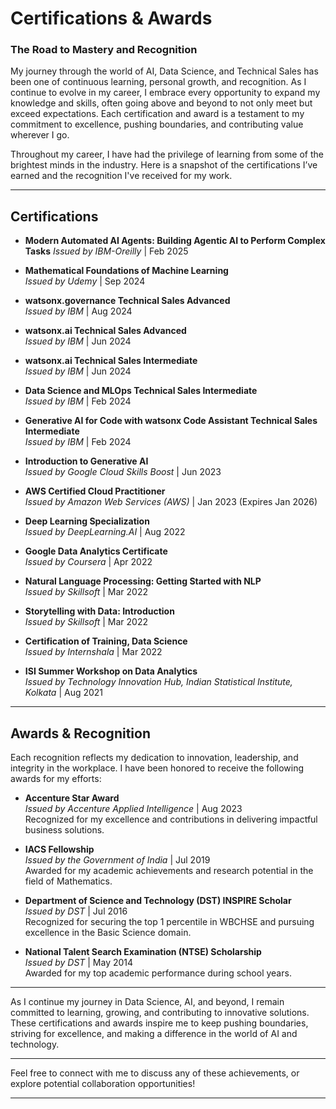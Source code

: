 # Certifications & Awards

### **The Road to Mastery and Recognition**

My journey through the world of AI, Data Science, and Technical Sales has been one of continuous learning, personal growth, and recognition. As I continue to evolve in my career, I embrace every opportunity to expand my knowledge and skills, often going above and beyond to not only meet but exceed expectations. Each certification and award is a testament to my commitment to excellence, pushing boundaries, and contributing value wherever I go.

Throughout my career, I have had the privilege of learning from some of the brightest minds in the industry. Here is a snapshot of the certifications I’ve earned and the recognition I've received for my work.

---

## **Certifications**

- **Modern Automated AI Agents: Building Agentic AI to Perform Complex Tasks**
  *Issued by IBM-Oreilly* | Feb 2025
  
- **Mathematical Foundations of Machine Learning**  
  *Issued by Udemy* | Sep 2024

- **watsonx.governance Technical Sales Advanced**  
  *Issued by IBM* | Aug 2024

- **watsonx.ai Technical Sales Advanced**  
  *Issued by IBM* | Jun 2024

- **watsonx.ai Technical Sales Intermediate**  
  *Issued by IBM* | Jun 2024

- **Data Science and MLOps Technical Sales Intermediate**  
  *Issued by IBM* | Feb 2024

- **Generative AI for Code with watsonx Code Assistant Technical Sales Intermediate**  
  *Issued by IBM* | Feb 2024

- **Introduction to Generative AI**  
  *Issued by Google Cloud Skills Boost* | Jun 2023

- **AWS Certified Cloud Practitioner**  
  *Issued by Amazon Web Services (AWS)* | Jan 2023 (Expires Jan 2026)

- **Deep Learning Specialization**  
  *Issued by DeepLearning.AI* | Aug 2022

- **Google Data Analytics Certificate**  
  *Issued by Coursera* | Apr 2022

- **Natural Language Processing: Getting Started with NLP**  
  *Issued by Skillsoft* | Mar 2022

- **Storytelling with Data: Introduction**  
  *Issued by Skillsoft* | Mar 2022

- **Certification of Training, Data Science**  
  *Issued by Internshala* | Mar 2022

- **ISI Summer Workshop on Data Analytics**  
  *Issued by Technology Innovation Hub, Indian Statistical Institute, Kolkata* | Aug 2021

---

## **Awards & Recognition**

Each recognition reflects my dedication to innovation, leadership, and integrity in the workplace. I have been honored to receive the following awards for my efforts:

- **Accenture Star Award**  
  *Issued by Accenture Applied Intelligence* | Aug 2023  
  Recognized for my excellence and contributions in delivering impactful business solutions.

- **IACS Fellowship**  
  *Issued by the Government of India* | Jul 2019  
  Awarded for my academic achievements and research potential in the field of Mathematics.

- **Department of Science and Technology (DST) INSPIRE Scholar**  
  *Issued by DST* | Jul 2016  
  Recognized for securing the top 1 percentile in WBCHSE and pursuing excellence in the Basic Science domain.

- **National Talent Search Examination (NTSE) Scholarship**  
  *Issued by DST* | May 2014  
  Awarded for my top academic performance during school years.

---

As I continue my journey in Data Science, AI, and beyond, I remain committed to learning, growing, and contributing to innovative solutions. These certifications and awards inspire me to keep pushing boundaries, striving for excellence, and making a difference in the world of AI and technology.

---

Feel free to connect with me to discuss any of these achievements, or explore potential collaboration opportunities!

---

